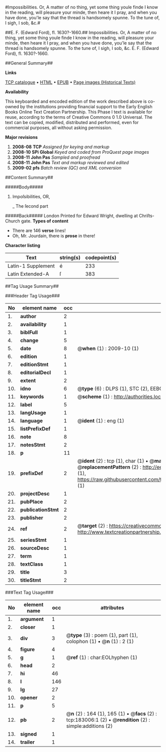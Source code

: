 #Impossibilities. Or, A matter of no thing, yet some thing youle finde I know in the reading, will pleasure your minde, then heare it I pray, and when you have done, you'le say that the thread is handsomely spunne. To the tune of, I sigh, I sob, &c.#

##E. F. (Edward Ford), fl. 1630?-1660.##
Impossibilities. Or, A matter of no thing, yet some thing youle finde I know in the reading, will pleasure your minde, then heare it I pray, and when you have done, you'le say that the thread is handsomely spunne. To the tune of, I sigh, I sob, &c.
E. F. (Edward Ford), fl. 1630?-1660.

##General Summary##

**Links**

[TCP catalogue](http://www.ota.ox.ac.uk/tcp/)  • 
[HTML](http://tei.it.ox.ac.uk/tcp/Texts-HTML/free/B00/B00047.html)  • 
[EPUB](http://tei.it.ox.ac.uk/tcp/Texts-EPUB/free/B00/B00047.epub) • 
[Page images (Historical Texts)](https://data.historicaltexts.jisc.ac.uk/view?pubId=eebo-99893064e&pageId=eebo-99893064e-183006-1)

**Availability**

This keyboarded and encoded edition of the
	       work described above is co-owned by the institutions
	       providing financial support to the Early English Books
	       Online Text Creation Partnership. This Phase I text is
	       available for reuse, according to the terms of Creative
	       Commons 0 1.0 Universal. The text can be copied,
	       modified, distributed and performed, even for
	       commercial purposes, all without asking permission.

**Major revisions**

1. __2008-08__ __TCP__ *Assigned for keying and markup*
1. __2008-10__ __SPi Global__ *Keyed and coded from ProQuest page images*
1. __2008-11__ __John Pas__ *Sampled and proofread*
1. __2008-11__ __John Pas__ *Text and markup reviewed and edited*
1. __2009-02__ __pfs__ *Batch review (QC) and XML conversion*

##Content Summary##

#####Body#####

1. Impoſsibilities, OR,

    _ The ſecond part

#####Back#####
London Printed for Edward Wright, dwelling at Chriſts-Church gate.
**Types of content**

  * There are 146 **verse** lines!
  * Oh, Mr. Jourdain, there is **prose** in there!

**Character listing**


|Text|string(s)|codepoint(s)|
|---|---|---|
|Latin-1 Supplement|é|233|
|Latin Extended-A|ſ|383|

##Tag Usage Summary##

###Header Tag Usage###

|No|element name|occ|attributes|
|---|---|---|---|
|1.|__author__|2||
|2.|__availability__|1||
|3.|__biblFull__|1||
|4.|__change__|5||
|5.|__date__|8| @__when__ (1) : 2009-10 (1)|
|6.|__edition__|1||
|7.|__editionStmt__|1||
|8.|__editorialDecl__|1||
|9.|__extent__|2||
|10.|__idno__|6| @__type__ (6) : DLPS (1), STC (2), EEBO-CITATION (1), PROQUEST (1), VID (1)|
|11.|__keywords__|1| @__scheme__ (1) : http://authorities.loc.gov/ (1)|
|12.|__label__|5||
|13.|__langUsage__|1||
|14.|__language__|1| @__ident__ (1) : eng (1)|
|15.|__listPrefixDef__|1||
|16.|__note__|8||
|17.|__notesStmt__|2||
|18.|__p__|11||
|19.|__prefixDef__|2| @__ident__ (2) : tcp (1), char (1)  •  @__matchPattern__ (2) : ([0-9\-]+):([0-9IVX]+) (1), (.+) (1)  •  @__replacementPattern__ (2) : http://eebo.chadwyck.com/downloadtiff?vid=$1&page=$2 (1), https://raw.githubusercontent.com/textcreationpartnership/Texts/master/tcpchars.xml#$1 (1)|
|20.|__projectDesc__|1||
|21.|__pubPlace__|2||
|22.|__publicationStmt__|2||
|23.|__publisher__|2||
|24.|__ref__|2| @__target__ (2) : https://creativecommons.org/publicdomain/zero/1.0/ (1), http://www.textcreationpartnership.org/docs/. (1)|
|25.|__seriesStmt__|1||
|26.|__sourceDesc__|1||
|27.|__term__|1||
|28.|__textClass__|1||
|29.|__title__|3||
|30.|__titleStmt__|2||


###Text Tag Usage###

|No|element name|occ|attributes|
|---|---|---|---|
|1.|__argument__|1||
|2.|__closer__|1||
|3.|__div__|3| @__type__ (3) : poem (1), part (1), colophon (1)  •  @__n__ (1) : 2 (1)|
|4.|__figure__|4||
|5.|__g__|1| @__ref__ (1) : char:EOLhyphen (1)|
|6.|__head__|2||
|7.|__hi__|46||
|8.|__l__|146||
|9.|__lg__|27||
|10.|__opener__|2||
|11.|__p__|5||
|12.|__pb__|2| @__n__ (2) : 164 (1), 165 (1)  •  @__facs__ (2) : tcp:183006:1 (2)  •  @__rendition__ (2) : simple:additions (2)|
|13.|__signed__|1||
|14.|__trailer__|1||
